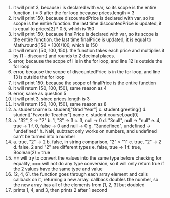 1. it will print 3, because i is declared with var, so its scope is the entire function. i = 3 after the for loop because prices.length = 3
2. it will print 150, because discountedPrice is declared with var, so its scope is the entire function. the last time discountedPrice is updated, it is equal to prices[2] * 0.5, which is 150
3. it will print 150, because finalPrice is declared with var, so its scope is the entire function. the last time finalPrice is updated, it is equal to Math.round(150 * 100)/100, which is 150
4. it will return [50, 100, 150]. the function takes each price and multiplies it by (1 - discount) and rounds to 2 decimal places. 
5. error, because the scope of i is in the for loop, and line 12 is outside the for loop
6. error, because the scope of discountedPrice is in the for loop, and line 13 is outside the for loop
7. it will print 150, because the scope of finalPrice is the entire function
8. it will return [50, 100, 150], same reason as 4
9. error, same as question 5
10. it will print 3, since prices.length is 3
11. it will return [50, 100, 150], same reason as 8
12.
    a. student.name
    b. student["Grad Year"]
    c. student.greeting()
    d. student["Favorite Teacher"].name
    e. student.courseLoad[0]
13.
    a. "32", 2 -> "2"
    b. 1, "3" -> 3
    c. 3, null -> 0
    d. "3null", null -> "null"
    e. 4, true -> 1
    f. 0, false -> 0 and null -> 0
    g. "3undefined", undefined -> "undefined"
    h. NaN, subtract only works on numbers, and undefined can't be turned into a number
14.
    a. true, "2" -> 2
    b. false, in string comparison, "2" > "1"
    c. true, "2" -> 2
    d. false, 2 and "2" are different types
    e. false, true -> 1
    f. true, Boolean(2) = true
15. == will try to convert the values into the same type before checking for equality, === will not do any type conversion, so it will only return true if the 2 values have the same type and value
17. [2, 4, 6]. the function goes through each array element and calls callback on it, returning a new array. callback doubles the number, so the new array has all of the elements from [1, 2, 3] but doubled
19. prints 1, 4, and 3, then prints 2 after 1 second
